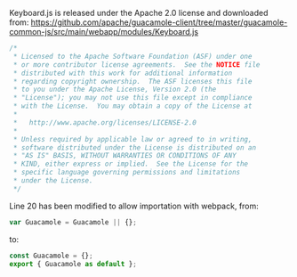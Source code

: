 Keyboard.js is released under the Apache 2.0 license and downloaded from:
https://github.com/apache/guacamole-client/tree/master/guacamole-common-js/src/main/webapp/modules/Keyboard.js

```javascript
/*
 * Licensed to the Apache Software Foundation (ASF) under one
 * or more contributor license agreements.  See the NOTICE file
 * distributed with this work for additional information
 * regarding copyright ownership.  The ASF licenses this file
 * to you under the Apache License, Version 2.0 (the
 * "License"); you may not use this file except in compliance
 * with the License.  You may obtain a copy of the License at
 *
 *   http://www.apache.org/licenses/LICENSE-2.0
 *
 * Unless required by applicable law or agreed to in writing,
 * software distributed under the License is distributed on an
 * "AS IS" BASIS, WITHOUT WARRANTIES OR CONDITIONS OF ANY
 * KIND, either express or implied.  See the License for the
 * specific language governing permissions and limitations
 * under the License.
 */
```

Line 20 has been modified to allow importation with webpack, from:
```javascript
var Guacamole = Guacamole || {};
```
to:
```javascript
const Guacamole = {};
export { Guacamole as default };
```
